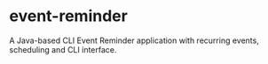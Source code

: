 # event-reminder
A Java-based CLI Event Reminder application with recurring events, scheduling and CLI interface.
